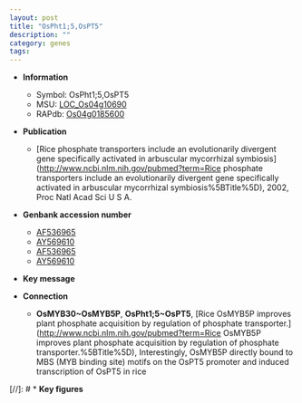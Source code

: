```yaml
---
layout: post
title: "OsPht1;5,OsPT5"
description: ""
category: genes
tags: 
---
```


* **Information**  
    + Symbol: OsPht1;5,OsPT5  
    + MSU: [LOC_Os04g10690](http://rice.uga.edu/cgi-bin/ORF_infopage.cgi?orf=LOC_Os04g10690)  
    + RAPdb: [Os04g0185600](https://rapdb.dna.affrc.go.jp/locus/?name=Os04g0185600)  

* **Publication**  
    + [Rice phosphate transporters include an evolutionarily divergent gene specifically activated in arbuscular mycorrhizal symbiosis](http://www.ncbi.nlm.nih.gov/pubmed?term=Rice phosphate transporters include an evolutionarily divergent gene specifically activated in arbuscular mycorrhizal symbiosis%5BTitle%5D), 2002, Proc Natl Acad Sci U S A.

* **Genbank accession number**  
    + [AF536965](http://www.ncbi.nlm.nih.gov/nuccore/AF536965)
    + [AY569610](http://www.ncbi.nlm.nih.gov/nuccore/AY569610)
    + [AF536965](http://www.ncbi.nlm.nih.gov/nuccore/AF536965)
    + [AY569610](http://www.ncbi.nlm.nih.gov/nuccore/AY569610)

* **Key message**  

* **Connection**  
    + __OsMYB30~OsMYB5P__, __OsPht1;5~OsPT5__, [Rice OsMYB5P improves plant phosphate acquisition by regulation of phosphate transporter.](http://www.ncbi.nlm.nih.gov/pubmed?term=Rice OsMYB5P improves plant phosphate acquisition by regulation of phosphate transporter.%5BTitle%5D),  Interestingly, OsMYB5P directly bound to MBS (MYB binding site) motifs on the OsPT5 promoter and induced transcription of OsPT5 in rice

[//]: # * **Key figures**  


